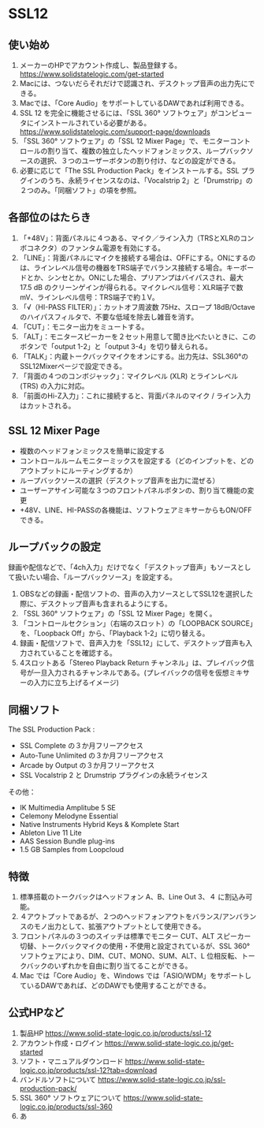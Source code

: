 # SSL12
## 使い始め
1. メーカーのHPでアカウント作成し、製品登録する。  https://www.solidstatelogic.com/get-started  
2. Macには、つないだらそれだけで認識され、デスクトップ音声の出力先にできる。  
3. Macでは、「Core Audio」をサポートしているDAWであれば利用できる。  
4. SSL 12 を完全に機能させるには、「SSL 360° ソフトウェア」がコンピュータにインストールされている必要がある。  https://www.solidstatelogic.com/support-page/downloads  
5. 「SSL 360° ソフトウェア」の「SSL 12 Mixer Page」で、モニターコントロールの割り当て、複数の独立したヘッドフォンミックス、ループバックソースの選択、３つのユーザーボタンの割り付け、などの設定ができる。  
6. 必要に応じて「The SSL Production Pack」をインストールする。SSL プラグインのうち、永続ライセンスなのは、「Vocalstrip 2」と「Drumstrip」の２つのみ。「同梱ソフト」の項を参照。  
  
## 各部位のはたらき
1. 「+48V」：背面パネルに４つある、マイク／ライン入力（TRSとXLRのコンボコネクタ）のファンタム電源を有効にする。  
2. 「LINE」：背面パネルにマイクを接続する場合は、OFFにする。ONにするのは、ラインレベル信号の機器をTRS端子でバランス接続する場合。キーボードとか、シンセとか。ONにした場合、プリアンプはバイパスされ、最大 17.5 dB のクリーンゲインが得られる。マイクレベル信号：XLR端子で数mV、ラインレベル信号：TRS端子で約１V。  
3. 「√（HI-PASS FILTER）」：カットオフ周波数 75Hz、スロープ 18dB/Octave のハイパスフィルタで、不要な低域を除去し雑音を消す。  
4. 「CUT」：モニター出力をミュートする。  
5. 「ALT」：モニタースピーカーを２セット用意して聞き比べたいときに、このボタンで「output 1-2」と「output 3-4」を切り替えられる。  
6. 「TALK」：内蔵トークバックマイクをオンにする。出力先は、SSL360°のSSL12Mixerページで設定できる。  
7. 「背面の４つのコンボジャック」：マイクレベル (XLR) とラインレベル (TRS) の入力に対応。  
8. 「前面のHi-Z入力」：これに接続すると、背面パネルのマイク / ライン入力はカットされる。
  
## SSL 12 Mixer Page
- 複数のヘッドフォンミックスを簡単に設定する  
- コントロールルームモニターミックスを設定する（どのインプットを、どのアウトプットにルーティングするか）  
- ループバックソースの選択（デスクトップ音声を出力に混ぜる）  
- ユーザーアサイン可能な３つのフロントパネルボタンの、割り当て機能の変更  
- +48V、LINE、HI-PASSの各機能は、ソフトウェアミキサーからもON/OFFできる。  
  
## ループバックの設定
録画や配信などで、「4ch入力」だけでなく「デスクトップ音声」もソースとして扱いたい場合、「ループバックソース」を設定する。
  1. OBSなどの録画・配信ソフトの、音声の入力ソースとしてSSL12を選択した際に、デスクトップ音声も含まれるようにする。
  2. 「SSL 360° ソフトウェア」の「SSL 12 Mixer Page」を開く。
  3. 「コントロールセクション」（右端のスロット）の「LOOPBACK SOURCE」を、「Loopback Off」から、「Playback 1-2」に切り替える。
  4. 録画・配信ソフトで、音声入力を「SSL12」にして、デスクトップ音声も入力されていることを確認する。  
  5. 4スロットある「Stereo Playback Return チャンネル」は、プレイバック信号が一旦入力されるチャンネルである。(プレイバックの信号を仮想ミキサーの入力に立ち上げるイメージ)  
  
## 同梱ソフト
The SSL Production Pack :  
- SSL Complete の３か月フリーアクセス  
- Auto-Tune Unlimited の３か月フリーアクセス  
- Arcade by Output の３か月フリーアクセス  
- SSL Vocalstrip 2 と Drumstrip プラグインの永続ライセンス  
  
その他：
- IK Multimedia Amplitube 5 SE  
- Celemony Melodyne Essential  
- Native Instruments Hybrid Keys & Komplete Start  
- Ableton Live 11 Lite  
- AAS Session Bundle plug-ins  
- 1.5 GB Samples from Loopcloud  
  
##  特徴  
1. 標準搭載のトークバックはヘッドフォン A、B、Line Out 3、４ に割込み可能。  
2. ４アウトプットであるが、２つのヘッドフォンアウトをバランス/アンバランスのモノ出力として、拡張アウトプットとして使用できる。  
3. フロントパネルの３つのスイッチは標準でモニター CUT、ALT スピーカー切替、トークバックマイクの使用・不使用と設定されているが、SSL 360° ソフトウェアにより、DIM、CUT、MONO、SUM、ALT、L 位相反転、トークバックのいずれかを自由に割り当てることができる。  
4. Mac では「Core Audio」を、Windows では「ASIO/WDM」をサポートしているDAWであれば、どのDAWでも使用することができる。  
  
## 公式HPなど  
1. 製品HP  https://www.solid-state-logic.co.jp/products/ssl-12  
2. アカウント作成・ログイン  https://www.solid-state-logic.co.jp/get-started  
3. ソフト・マニュアルダウンロード  https://www.solid-state-logic.co.jp/products/ssl-12?tab=download  
4. バンドルソフトについて  https://www.solid-state-logic.co.jp/ssl-production-pack/  
5. SSL 360° ソフトウェアについて  https://www.solid-state-logic.co.jp/products/ssl-360  
6. あ